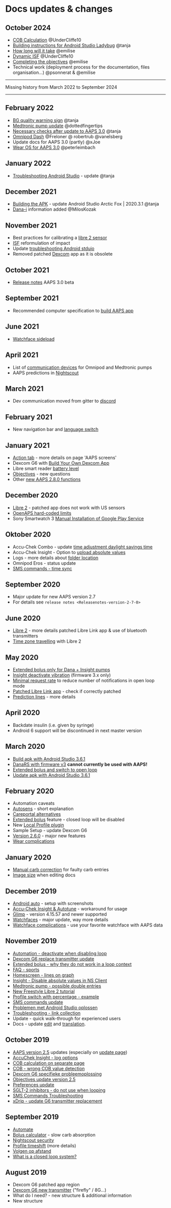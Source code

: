 # Docs updates & changes

## October 2024

- [COB Calculation](../DailyLifeWithAaps/CobCalculation.md) @UnderCliffe10
- [Building instructions for Android Studio Ladybug](../SettingUpAaps/BuildingAaps.md) @tanja
- [How long will it take](../Getting-Started/PreparingForAaps.md#how-long-will-it-take-to-set-everything-up) @emilise
- [Dynamic ISF](../DailyLifeWithAaps/DynamicISF.md) @UnderCliffe10
- [Completing the objectives](../SettingUpAaps/CompletingTheObjectives.md) @emilise
- Technical work (deployment process for the documentation, files organisation...) @psonnerat & @emilise

***

Missing history from March 2022 to September 2024

***

## February 2022

- [BG quality warning sign](../DailyLifeWithAaps/AapsScreens.md#bg-warning-sign) @tanja
- [Medtronic pump update](../CompatiblePumps/MedtronicPump.md) @dottedfingertips
- [Necessary checks after update to AAPS 3.0](Update3_0.md) @tanja
- [Omnipod Dash](../CompatiblePumps/OmnipodDASH.md) @Freloner @ robertrub @vanelsberg
- Update docs for AAPS 3.0 (partly) @xJoe
- [Wear OS for AAPS 3.0](../UsefulLinks/WearOsSmartwatch.md) @peterleimbach

## January 2022

- [Troubleshooting Android Studio](../GettingHelp/TroubleshootingAndroidStudio) - update @tanja

## December 2021

- [Building the APK](../SettingUpAaps/BuildingAaps.md) - update Android Studio Arctic Fox | 2020.3.1 @tanja
- [Dana-i](../CompatiblePumps/DanaRS-Insulin-Pump.md) information added @MilosKozak

## November 2021

- Best practices for calibrating a [libre 2 sensor](../CompatibleCgms/Libre2.md#best-practices-for-calibrating-a-libre-2-sensor)
- [ISF](../UsefulLinks/FAQ.md) reformulation of impact
- Update [troubleshooting Android stduio](../GettingHelp/TroubleshootingAndroidStudio)
- Removed patched [Dexcom](../CompatibleCgms/DexcomG6.md) app as it is obsolete

## October 2021

- [Release notes](ReleaseNotes.md) AAPS 3.0 beta

## September 2021

- Recommended computer specification to [build AAPS app](../SettingUpAaps/BuildingAaps.md#computer-and-software-specifications-for-building-aaps)

## June 2021

- [Watchface sideload](../UsefulLinks/WearOsSmartwatch.md)

## April 2021

- List of [communication devices](../Getting-Started/ComponentOverview#additional-communication-device) for Omnipod and Medtronic pumps
- AAPS predictions in [Nightscout](../SettingUpAaps/Nightscout.md#manual-nightscout-setup)

## March 2021

- Dev communication moved from gitter to [discord](https://discord.gg/4fQUWHZ4Mw)

## February 2021

- New navigation bar and [language switch](../ChangeLanguage/ChangeLanguage.md)

## January 2021

- [Action tab](../DailyLifeWithAaps/AapsScreens.md#action-tab) - more details on page 'AAPS screens'
- Dexcom G6 with [Build Your Own Dexcom App](../CompatibleCgms/DexcomG6.md#if-using-g6-with-build-your-own-dexcom-app)
- Libre smart reader [battery level](../DailyLifeWithAaps/AapsScreens.md#sensor-level-battery)
- [Objectives](../SettingUpAaps/CompletingTheObjectives.md#objective-3-prove-your-knowledge) - new questions
- Other [new AAPS 2.8.0 functions](ReleaseNotes.md#version-280)

## December 2020

- [Libre 2](../CompatibleCgms/Libre2.md) - patched app does not work with US sensors
- [OpenAPS hard-coded limits](../DailyLifeWithAaps/KeyAapsFeatures.md#overview-of-hard-coded-limits)
- Sony Smartwatch 3 [Manual Installation of Google Play Service](../UsefulLinks/SonySW3.md)

## Oktober 2020

- Accu-Chek Combo - update [time adjustment daylight savings time](../DailyLifeWithAaps/TimezoneTraveling-DaylightSavingTime.md#time-adjustment-daylight-savings-time-dst)
- Accu-Chek Insight - Option to [upload absolute values](../CompatiblePumps/Accu-Chek-Insight-Pump.md#settings-in-aaps)
- Logs - more details about [folder location](../GettingHelp/AccessingLogFiles.md)
- Omnipod Eros - status update
- [SMS commands - time sync](../RemoteFeatures/SMSCommands.md)

## September 2020

- Major update for new AAPS version 2.7
- For details see `release notes <Releasenotes-version-2-7-0>`

## June 2020

- [Libre 2](../CompatibleCgms/Libre2.md) - more details patched Libre Link app & use of bluetooth transmitters
- [Time zone travelling](../DailyLifeWithAaps/TimezoneTraveling-DaylightSavingTime.md) with Libre 2

## May 2020

- [Extended bolus only for Dana + Insight pumps](../DailyLifeWithAaps/ExtendedCarbs.md#extended-bolus-and-switch-to-open-loop---dana-and-insight-pump-only)
- [Insight deactivate vibration](../CompatiblePumps/Accu-Chek-Insight-Pump.md#vibration) (firmware 3.x only)
- [Minimal request rate](../SettingUpAaps/Preferences.md#minimal-request-change-) to reduce number of notifications in open loop mode
- [Patched Libre Link app](../CompatibleCgms/Libre2.md#5-use-the-patched-librelink-app-with-xdrip) - check if correctly patched
- [Prediction lines](../DailyLifeWithAaps/AapsScreens.md#prediction-lines) - more details

## April 2020

- Backdate insulin (i.e. given by syringe)
- Android 6 support will be discontinued in next master version

## March 2020

- [Build apk with Android Studio 3.6.1](../SettingUpAaps/BuildingAaps.md)
- [DanaRS with firmware v3](../CompatiblePumps/DanaRS-Insulin-Pump.md) **cannot currently be used with AAPS!**
- [Extended bolus and switch to open loop](../DailyLifeWithAaps/ExtendedCarbs.md#extended-bolus-and-switch-to-open-loop---dana-and-insight-pump-only)
- [Update apk with Android Studio 3.6.1](../Maintenance/UpdateToNewVersion)

## February 2020

- Automation caveats
- [Autosens](../DailyLifeWithAaps/KeyAapsFeatures.md#autosens) - short explanation
- [Careportal alternatives](../Usage/CPbefore26.md)
- [Extended bolus](../DailyLifeWithAaps/ExtendedCarbs.md#extended-bolus-and-switch-to-open-loop---dana-and-insight-pump-only) feature - closed loop will be disabled
- New [Local Profile plugin](../SettingUpAaps/ConfigBuilder.md#local-profile)
- Sample Setup - update Dexcom G6
- [Version 2.6.0](ReleaseNotes.md#version-260) - major new features
- [Wear complications](../UsefulLinks/WearOsSmartwatch.md)

## January 2020

- [Manual carb correction](../DailyLifeWithAaps/AapsScreens.md#carb-correction) for faulty carb entries
- [Image size](../SupportingAaps/HowToEditTheDocs.md) when editing docs

## December 2019

- [Android auto](../RemoteFeatures/AndroidAuto.md) - setup with screenshots
- [Accu-Chek Insight & Autotune](../CompatiblePumps/Accu-Chek-Insight-Pump.md#settings-in-aaps) - workaround for usage
- [Glimp](../SettingUpAaps/ConfigBuilder.md#bg-source) - version 4.15.57 and newer supported
- [Watchfaces](../UsefulLinks/WearOsSmartwatch.md) - major update, way more details
- [Watchface complications](../UsefulLinks/WearOsSmartwatch.md#complications) - use your favorite watchface with AAPS data

## November 2019

- [Automation - deactivate when disabling loop](../DailyLifeWithAaps/Automations.md)
- [Dexcom G6 replace transmitter update](../CompatibleCgms/xDrip.md#replace-transmitter)
- [Extended bolus - why they do not work in a loop context](../DailyLifeWithAaps/ExtendedCarbs.md#extended-bolus-and-switch-to-open-loop---dana-and-insight-pump-only)
- [FAQ - sports](../UsefulLinks/FAQ.md#sports)
- [Homescreen - lines on graph](../DailyLifeWithAaps/AapsScreens.md#section-f---main-graph)
- [Insight - Disable absolute values in NS Client](../CompatiblePumps/Accu-Chek-Insight-Pump.md#settings-in-aaps)
- [Medtronic pump - possible double entries](../CompatiblePumps/MedtronicPump.md)
- [New Freestyle Libre 2 tutorial](../CompatibleCgms/Libre2.md)
- [Profile switch with percentage - example](../DailyLifeWithAaps/ProfileSwitch-ProfilePercentage.md)
- [SMS commands update](../RemoteFeatures/SMSCommands.md)
- [Problemen met Android Studio oplossen](../GettingHelp/TroubleshootingAndroidStudio)
- [Troubleshooting - link collection](../GettingHelp/GeneralTroubleshooting.md)
- Update - quick walk-through for experienced users
- Docs - update [edit](../SupportingAaps/HowToEditTheDocs.md#code-syntax) and [translation](../SupportingAaps/Translations#translation-of-the-documentation).

## October 2019

- [AAPS version 2.5](ReleaseNotes.md#version-250) updates (especially on [update page](../Maintenance/UpdateToNewVersion))
- [AccuChek Insight - log options](../CompatiblePumps/Accu-Chek-Insight-Pump.md#settings-in-aaps)
- [COB calculation on separate page](../DailyLifeWithAaps/CobCalculation.md)
- [COB - wrong COB value detection](../DailyLifeWithAaps/CobCalculation.md#detection-of-wrong-cob-values)
- [Dexcom G6 specifieke probleemoplossing](../CompatibleCgms/DexcomG6.md#dexcom-g6one-specific-troubleshooting)
- [Objectives update version 2.5](../SettingUpAaps/CompletingTheObjectives.md)
- [Preferences update](../SettingUpAaps/Preferences.md)
- [SGLT-2 inhibitors - do not use when looping](../Getting-Started/PreparingForAaps.md#no-sglt-2-inhibitors)
- [SMS Commands Troubleshooting](../RemoteFeatures/SMSCommands.md#troubleshooting)
- [xDrip - update G6 transmitter replacement](../CompatibleCgms/xDrip.md#replace-transmitter)

## September 2019

- [Automate](../DailyLifeWithAaps/Automations.md)
- [Bolus calculator](../DailyLifeWithAaps/AapsScreens.md#wrong-cob-detection) - slow carb absorption
- [Nightscout security](../SettingUpAaps/Nightscout.md#security-considerations)
- [Profile timeshift](../DailyLifeWithAaps/ProfileSwitch-ProfilePercentage.md#time-shift-of-the-circadian-percentage-profile) (more details)
- [Volgen op afstand](../RemoteFeatures/RemoteMonitoring.md)
- [What is a closed loop system?](../Getting-Started/Introduction.md#what-does-hybrid-closed-loop-mean)

## August 2019

- Dexcom G6 patched app region
- [Dexcom G6 new transmitter](../CompatibleCgms/xDrip.md#connect-g6-transmitter-for-the-first-time) ("firefly" / 8G...)
- What do I need? - new structure & additional information
- New structure
